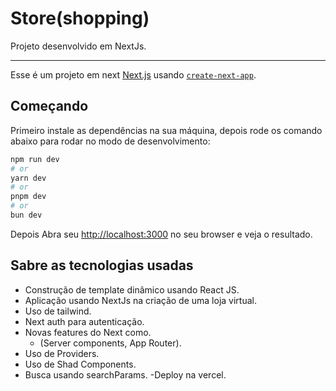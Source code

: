 <h1>Store(shopping)</h1>

<p>Projeto desenvolvido em NextJs.</p>

<hr></hr>

Esse é um projeto em next [Next.js](https://nextjs.org/) usando [`create-next-app`](https://github.com/vercel/next.js/tree/canary/packages/create-next-app).

## Começando

Primeiro instale as dependências na sua máquina, depois rode os comando abaixo para rodar no modo de desenvolvimento:

```bash
npm run dev
# or
yarn dev
# or
pnpm dev
# or
bun dev
```

Depois Abra seu [http://localhost:3000](http://localhost:3000) no seu browser e veja o resultado.


## Sabre as tecnologias usadas

- Construção de template dinâmico usando React JS.
- Aplicação usando NextJs na criação de uma loja virtual.
- Uso de tailwind.
- Next auth para autenticação.
- Novas features do Next como.
  - (Server components, App Router).
- Uso de Providers.
- Uso de Shad Components.
- Busca usando searchParams.
  -Deploy na vercel.

